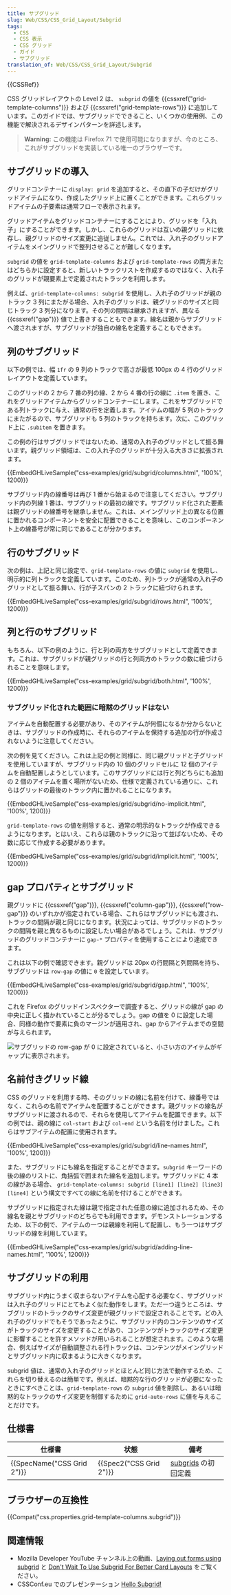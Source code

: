 ```yaml
---
title: サブグリッド
slug: Web/CSS/CSS_Grid_Layout/Subgrid
tags:
  - CSS
  - CSS 表示
  - CSS グリッド
  - ガイド
  - サブグリッド
translation_of: Web/CSS/CSS_Grid_Layout/Subgrid
---
```

{{CSSRef}}

CSS グリッドレイアウトの Level 2 は、 `subgrid` の値を {{cssxref("grid-template-columns")}} および {{cssxref("grid-template-rows")}} に追加しています。このガイドでは、サブグリッドでできること、いくつかの使用例、この機能で解決されるデザインパターンを詳述します。

> **Warning:** この機能は Firefox 71 で使用可能になりますが、今のところ、これがサブグリッドを実装している唯一のブラウザーです。

## サブグリッドの導入

グリッドコンテナーに `display: grid` を追加すると、その直下の子だけがグリッドアイテムになり、作成したグリッド上に置くことができます。これらグリッドアイテムの子要素は通常フローで表示されます。

グリッドアイテムをグリッドコンテナーにすることにより、グリッドを「入れ子」にすることができます。しかし、これらのグリッドは互いの親グリッドに依存し、親グリッドのサイズ変更に追従しません。これでは、入れ子のグリッドアイテムをメイングリッドで整列させることが難しくなります。

`subgrid` の値を `grid-template-columns` および `grid-template-rows` の両方またはどちらかに設定すると、新しいトラックリストを作成するのではなく、入れ子のグリッドが親要素上で定義されたトラックを利用します。

例えば、`grid-template-columns: subgrid` を使用し、入れ子のグリッドが親のトラック 3 列にまたがる場合、入れ子のグリッドは、親グリッドのサイズと同じトラック 3 列分になります。その列の間隔は継承されますが、異なる {{cssxref("gap")}} 値で上書きすることもできます。線名は親からサブグリッドへ渡されますが、サブグリッドが独自の線名を定義することもできます。

## 列のサブグリッド

以下の例では、幅 `1fr` の 9 列のトラックで高さが最低 100px の 4 行のグリッドレイアウトを定義しています。

このグリッドの 2 から 7 番の列の線、2 から 4 番の行の線に `.item` を置き、これをグリッドアイテムからグリッドコンテナーにします。これをサブグリッドである列トラックに与え、通常の行を定義します。アイテムの幅が 5 列のトラックにまたがるので、サブグリッドも 5 列のトラックを持ちます。次に、このグリッド上に `.subitem` を置きます。

この例の行はサブグリッドではないため、通常の入れ子のグリッドとして振る舞います。親グリッド領域は、この入れ子のグリッドが十分入る大きさに拡張されます。

{{EmbedGHLiveSample("css-examples/grid/subgrid/columns.html", '100%', 1200)}}

サブグリッド内の線番号は再び 1 番から始まるので注意してください。サブグリッド内の列線 1 番は、サブグリッドの最初の線です。サブグリッド化された要素は親グリッドの線番号を継承しません。これは、メイングリッド上の異なる位置に置かれるコンポーネントを安全に配置できることを意味し、このコンポーネント上の線番号が常に同じであることが分かります。

## 行のサブグリッド

次の例は、上記と同じ設定で、`grid-template-rows` の値に `subgrid` を使用し、明示的に列トラックを定義しています。このため、列トラックが通常の入れ子のグリッドとして振る舞い、行が子スパンの 2 トラックに紐づけられます。

{{EmbedGHLiveSample("css-examples/grid/subgrid/rows.html", '100%', 1200)}}

## 列と行のサブグリッド

もちろん、以下の例のように、行と列の両方をサブグリッドとして定義できます。これは、サブグリッドが親グリッドの行と列両方のトラックの数に紐づけられることを意味します。

{{EmbedGHLiveSample("css-examples/grid/subgrid/both.html", '100%', 1200)}}

### サブグリッド化された範囲に暗黙のグリッドはない

アイテムを自動配置する必要があり、そのアイテムが何個になるか分からないときは、サブグリッドの作成時に、それらのアイテムを保持する追加の行が作成されないように注意してください。

次の例を見てください。これは上記の例と同様に、同じ親グリッドと子グリッドを使用していますが、サブグリッド内の 10 個のグリッドセルに 12 個のアイテムを自動配置しようとしています。このサブグリッドには行と列どちらにも追加の 2 個のアイテムを置く場所がないため、仕様で定義されている通りに、これらはグリッドの最後のトラック内に置かれることになります。

{{EmbedGHLiveSample("css-examples/grid/subgrid/no-implicit.html", '100%', 1200)}}

`grid-template-rows` の値を削除すると、通常の明示的なトラックが作成できるようになります。とはいえ、これらは親のトラックに沿って並ばないため、その数に応じて作成する必要があります。

{{EmbedGHLiveSample("css-examples/grid/subgrid/implicit.html", '100%', 1200)}}

## gap プロパティとサブグリッド

親グリッドに {{cssxref("gap")}}, {{cssxref("column-gap")}}, {{cssxref("row-gap")}} のいずれかが指定されている場合、これらはサブグリッドにも渡され、トラックの間隔が親と同じになります。状況によっては、サブグリッドのトラックの間隔を親と異なるものに設定したい場合があるでしょう。これは、サブグリッドのグリッドコンテナーに `gap-*` プロパティを使用することにより達成できます。

これは以下の例で確認できます。親グリッドは 20px の行間隔と列間隔を持ち、サブグリッドは `row-gap` の値に `0` を設定しています。

{{EmbedGHLiveSample("css-examples/grid/subgrid/gap.html", '100%', 1200)}}

これを Firefox のグリッドインスペクターで調査すると、グリッドの線が gap の中央に正しく描かれていることが分るでしょう。gap の値を 0 に設定した場合、同様の動作で要素に負のマージンが適用され、gap からアイテムまでの空間が与えられます。

![サブグリッドの row-gap が 0 に設定されていると、小さい方のアイテムがギャップに表示されます。](gap.png)

## 名前付きグリッド線

CSS のグリッドを利用する時、そのグリッドの線に名前を付けて、線番号ではなく、これらの名前でアイテムを配置することができます。親グリッドの線名がサブグリッドに渡されるので、それらを使用してアイテムを配置できます。以下の例では、親の線に `col-start` および `col-end` という名前を付けました。これらはサブアイテムの配置に使用されます。

{{EmbedGHLiveSample("css-examples/grid/subgrid/line-names.html", '100%', 1200)}}

また、サブグリッドにも線名を指定することができます。`subgrid` キーワードの後の線のリストに、角括弧で囲まれた線名を追加します。サブグリッドに 4 本の線がある場合、 `grid-template-columns: subgrid [line1] [line2] [line3] [line4]` という構文ですべての線に名前を付けることができます。

サブグリッドに指定された線は親で指定された任意の線に追加されるため、その線名を親とサブグリッドのどちらでも利用できます。デモンストレーションするため、以下の例で、アイテムの一つは親線を利用して配置し、もう一つはサブグリッドの線を利用しています。

{{EmbedGHLiveSample("css-examples/grid/subgrid/adding-line-names.html", '100%', 1200)}}

## サブグリッドの利用

サブグリッド内にうまく収まらないアイテムを心配する必要なく、サブグリッドは入れ子のグリッドにとてもよく似た動作をします。ただ一つ違うところは、サブグリッドのトラックのサイズ変更が親グリッドで設定されることです。どの入れ子のグリッドでもそうであったように、サブグリッド内のコンテンツのサイズがトラックのサイズを変更することがあり、コンテンツがトラックのサイズ変更に影響することを許すメソッドが用いられることが想定されます。このような場合、例えばサイズが自動調整される行トラックは、コンテンツがメイングリッドとサブグリッド内に収まるように大きくなります。

subgrid 値は、通常の入れ子のグリッドとほとんど同じ方法で動作するため、これらを切り替えるのは簡単です。例えば、暗黙的な行のグリッドが必要になったときにすべきことは、`grid-template-rows` の `subgrid` 値を削除し、あるいは暗黙的なトラックのサイズ変更を制御するために `grid-auto-rows` に値を与えることだけです。

## 仕様書

| 仕様書                        | 状態                           | 備考                                                                                                      |
| ------------------------------------ | -------------------------------- | ------------------------------------------------------------------------------------------------------------ |
| {{SpecName("CSS Grid 2")}} | {{Spec2("CSS Grid 2")}} | [subgrids](/ja/docs/Web/CSS/CSS_Grid_Layout/Basic_Concepts_of_Grid_Layout#subgrid) の初回定義 |

## ブラウザーの互換性

{{Compat("css.properties.grid-template-columns.subgrid")}}

## 関連情報

- Mozilla Developer YouTube チャンネル上の動画、[Laying out forms using subgrid](https://www.youtube.com/watch?v=gmQlK3kRft4) と [Don't Wait To Use Subgrid For Better Card Layouts](https://www.youtube.com/watch?v=lLnFtK1LNu4) をご覧ください。
- CSSConf.eu でのプレゼンテーション [Hello Subgrid!](https://noti.st/rachelandrew/i6gUcF/hello-subgrid)
